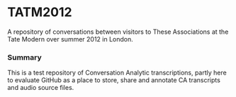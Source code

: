 TATM2012
========

A repository of conversations between visitors to These Associations at the Tate Modern over summer 2012 in London.

### Summary

This is a test repository of Conversation Analytic transcriptions, partly here to evaluate GitHub as a place to store, share and annotate CA transcripts and audio source files.
